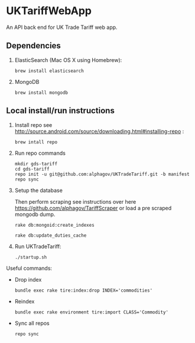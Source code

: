 # UKTariffWebApp

An API back end for UK Trade Tariff web app.

## Dependencies

1. ElasticSearch (Mac OS X using Homebrew):

    ```
    brew install elasticsearch
    ```
2. MongoDB

    ```
    brew install mongodb
    ```

## Local install/run instructions

1. Install repo see http://source.android.com/source/downloading.html#installing-repo :

    ```
    brew intall repo
    ```

2. Run repo commands

    ```
    mkdir gds-tariff
    cd gds-tariff
    repo init -u git@github.com:alphagov/UKTradeTariff.git -b manifest
    repo sync
    ```

3. Setup the database

    Then perform scraping see instructions over here https://github.com/alphagov/TariffScraper or load a pre scraped mongodb dump.

    ```
    rake db:mongoid:create_indexes

    rake db:update_duties_cache
    ````

4. Run UKTradeTariff:

    ```
    ./startup.sh
    ```

Useful commands:

* Drop index

    ```
    bundle exec rake tire:index:drop INDEX='commodities'
    ```

* Reindex

    ```
    bundle exec rake environment tire:import CLASS='Commodity'
    ```

* Sync all repos

    ```
    repo sync
    ```

